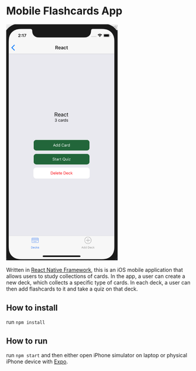 # Mobile Flashcards App

<img src='imgs/demo.png' width='300px' alt='demo of app' />


Written in [React Native Framework](https://facebook.github.io/react-native/), this is an iOS mobile application that allows users to study collections of cards. In the app, a user can create a new deck, which collects a specific type of cards. In each deck, a user can then add flashcards to it and take a quiz on that deck.

## How to install

run `npm install`

## How to run

run `npm start` and then either open iPhone simulator on laptop or physical iPhone device with [Expo](https://expo.io/).  
